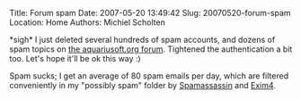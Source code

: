 Title: Forum spam
Date: 2007-05-20 13:49:42
Slug: 20070520-forum-spam
Location: Home
Authors: Michiel Scholten

<p>*sigh* I just deleted several hundreds of spam accounts, and dozens of spam topics on <a href="http://aquariusoft.org/forum/">the aquariusoft.org forum</a>. Tightened the authentication a bit too. Let's hope it'll be ok this way :)</p>

<p>Spam sucks; I get an average of 80 spam emails per day, which are filtered conveniently in my "possibly spam" folder by <a href="http://spamassassin.apache.org/">Spamassassin</a> and <a href="http://www.exim.org/">Exim4</a>.</p>